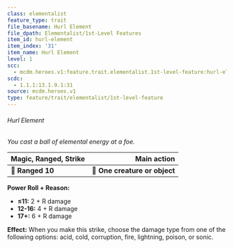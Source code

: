 ```yaml
---
class: elementalist
feature_type: trait
file_basename: Hurl Element
file_dpath: Elementalist/1st-Level Features
item_id: hurl-element
item_index: '31'
item_name: Hurl Element
level: 1
scc:
  - mcdm.heroes.v1:feature.trait.elementalist.1st-level-feature:hurl-element
scdc:
  - 1.1.1:13.1.9.1:31
source: mcdm.heroes.v1
type: feature/trait/elementalist/1st-level-feature
---
```


###### Hurl Element

*You cast a ball of elemental energy at a foe.*

| **Magic, Ranged, Strike** |               **Main action** |
| ------------------------- | ----------------------------: |
| **📏 Ranged 10**          | **🎯 One creature or object** |

**Power Roll + Reason:**

- **≤11:** 2 + R damage
- **12-16:** 4 + R damage
- **17+:** 6 + R damage

**Effect:** When you make this strike, choose the damage type from one of the following options: acid, cold, corruption, fire, lightning, poison, or sonic.
